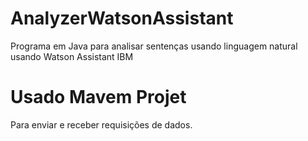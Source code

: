 # AnalyzerWatsonAssistant
Programa em Java para analisar sentenças usando linguagem natural usando Watson Assistant IBM

# Usado Mavem Projet
Para enviar e receber requisições de dados.
